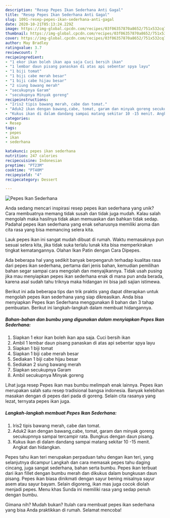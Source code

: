 ```yaml
---
description: "Resep Pepes Ikan Sederhana Anti Gagal"
title: "Resep Pepes Ikan Sederhana Anti Gagal"
slug: 1091-resep-pepes-ikan-sederhana-anti-gagal
date: 2020-10-21T05:13:24.229Z
image: https://img-global.cpcdn.com/recipes/03f06357870a8652/751x532cq70/pepes-ikan-sederhana-foto-resep-utama.jpg
thumbnail: https://img-global.cpcdn.com/recipes/03f06357870a8652/751x532cq70/pepes-ikan-sederhana-foto-resep-utama.jpg
cover: https://img-global.cpcdn.com/recipes/03f06357870a8652/751x532cq70/pepes-ikan-sederhana-foto-resep-utama.jpg
author: May Bradley
ratingvalue: 3.7
reviewcount: 7
recipeingredient:
- "1 ekor ikan boleh ikan apa saja Cuci bersih ikan"
- "1 lembar daun pisang panaskan di atas api sebentar spya layu"
- "1 biji tomat"
- "1 biji cabe merah besar"
- "1 biji cabe hijau besar"
- "2 siung bawang merah"
- "secukupnya Garam"
- "secukupnya Minyak goreng"
recipeinstructions:
- "Iris2 tipis bawang merah, cabe dan tomat."
- "Aduk2 ikan dengan bawang,cabe, tomat, garam dan minyak goreng secukupnnya sampai tercampir rata. Bungkus dengan daun pisang."
- "Kukus ikan di dalam dandang sampai matang sekitar 10 -15 menit. Angkat dan hidangkan."
categories:
- Resep
tags:
- pepes
- ikan
- sederhana

katakunci: pepes ikan sederhana 
nutrition: 247 calories
recipecuisine: Indonesian
preptime: "PT23M"
cooktime: "PT40M"
recipeyield: "4"
recipecategory: Dessert

---
```



![Pepes Ikan Sederhana](https://img-global.cpcdn.com/recipes/03f06357870a8652/751x532cq70/pepes-ikan-sederhana-foto-resep-utama.jpg)

Anda sedang mencari inspirasi resep pepes ikan sederhana yang unik? Cara membuatnya memang tidak susah dan tidak juga mudah. Kalau salah mengolah maka hasilnya tidak akan memuaskan dan bahkan tidak sedap. Padahal pepes ikan sederhana yang enak seharusnya memiliki aroma dan cita rasa yang bisa memancing selera kita.

Lauk pepes ikan ini sangat mudah dibuat di rumah. Waktu memasaknya pun sesuai selera kita, jika tidak suka terlalu lunak kita bisa memperkirakan tingkat kematangannya. Olahan Ikan Patin dengan Cara Dipepes.

Ada beberapa hal yang sedikit banyak berpengaruh terhadap kualitas rasa dari pepes ikan sederhana, pertama dari jenis bahan, kemudian pemilihan bahan segar sampai cara mengolah dan menyajikannya. Tidak usah pusing jika mau menyiapkan pepes ikan sederhana enak di mana pun anda berada, karena asal sudah tahu triknya maka hidangan ini bisa jadi sajian istimewa.


Berikut ini ada beberapa tips dan trik praktis yang dapat diterapkan untuk mengolah pepes ikan sederhana yang siap dikreasikan. Anda bisa menyiapkan Pepes Ikan Sederhana menggunakan 8 bahan dan 3 tahap pembuatan. Berikut ini langkah-langkah dalam membuat hidangannya.

<!--inarticleads1-->

##### Bahan-bahan dan bumbu yang digunakan dalam menyiapkan Pepes Ikan Sederhana:

1. Siapkan 1 ekor ikan boleh ikan apa saja. Cuci bersih ikan
1. Ambil 1 lembar daun pisang panaskan di atas api sebentar spya layu
1. Siapkan 1 biji tomat
1. Siapkan 1 biji cabe merah besar
1. Sediakan 1 biji cabe hijau besar
1. Sediakan 2 siung bawang merah
1. Siapkan secukupnya Garam
1. Ambil secukupnya Minyak goreng


Lihat juga resep Pepes ikan mas bumbu melimpah enak lainnya. Pepes ikan merupakan salah satu resep tradisional bangsa indonesia. Banyak kelebihan masakan dengan di pepes dari pada di goreng. Selain cita rasanya yang lezat, ternyata pepes ikan juga. 

<!--inarticleads2-->

##### Langkah-langkah membuat Pepes Ikan Sederhana:

1. Iris2 tipis bawang merah, cabe dan tomat.
1. Aduk2 ikan dengan bawang,cabe, tomat, garam dan minyak goreng secukupnnya sampai tercampir rata. Bungkus dengan daun pisang.
1. Kukus ikan di dalam dandang sampai matang sekitar 10 -15 menit. Angkat dan hidangkan.


Pepes tahu ikan teri merupakan perpaduan tahu dengan ikan teri, yang selanjutnya dicampur Langkah dan cara memasak pepes tahu daging cincang, juga sangat sederhana, bahan serta bumbu. Pepes ikan terbuat dari ikan fillet dengan bumbu merah dan dikukus dalam bungkusan daun pisang. Pepes ikan biasa dinikmati dengan sayur bening misalnya sayur asem atau sayur bayam. Selain digoreng, ikan mas juga cocok diolah menjadi pepes. Menu khas Sunda ini memiliki rasa yang sedap penuh dengan bumbu. 

Gimana nih? Mudah bukan? Itulah cara membuat pepes ikan sederhana yang bisa Anda praktikkan di rumah. Selamat mencoba!
